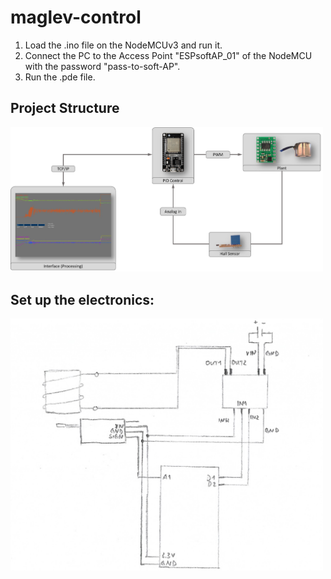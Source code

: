 # maglev-control

1. Load the .ino file on the NodeMCUv3 and run it. 
2. Connect the PC to the Access Point "ESPsoftAP_01" of the NodeMCU with the password "pass-to-soft-AP".
3. Run the .pde file.

## Project Structure

<img src="https://github.com/tensarflow/maglev-control/blob/main/maglev.png" data-canonical-src="https://gyazo.com/eb5c5741b6a9a16c692170a41a49c858.png" width="500"/>

## Set up the electronics:

<img src="https://github.com/tensarflow/maglev-control/blob/main/maglev_electronics.png" data-canonical-src="https://gyazo.com/eb5c5741b6a9a16c692170a41a49c858.png" width="500"/>

